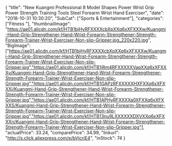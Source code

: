 {
	"title": "New Kuangmi Professional 8 Model Shapes Power Wrist Grip Power Strength Training Tools Steel Forearm Wrist Hand Exerciser",
	"date": "2018-10-31 10:30:20",
	"SubCat": ["Sports & Entertainment"],
	"categories": ["Fitness "],
	"thumbnailImage": "https://ae01.alicdn.com/kf/HTB1bjHyRFXXXXcbXpXXq6xXFXXXw/Kuangmi-Hand-Grip-Strengthener-Hand-Wrist-Forearm-Strengthener-Strength-Forearm-Trainer-Wrist-Exerciser-Non-slip-Gripper.jpg_220x220.jpg",
	"BigImage": ["https://ae01.alicdn.com/kf/HTB1bjHyRFXXXXcbXpXXq6xXFXXXw/Kuangmi-Hand-Grip-Strengthener-Hand-Wrist-Forearm-Strengthener-Strength-Forearm-Trainer-Wrist-Exerciser-Non-slip-Gripper.jpg","https://ae01.alicdn.com/kf/HTB1iRm4RFXXXXXVapXXq6xXFXXXv/Kuangmi-Hand-Grip-Strengthener-Hand-Wrist-Forearm-Strengthener-Strength-Forearm-Trainer-Wrist-Exerciser-Non-slip-Gripper.jpg","https://ae01.alicdn.com/kf/HTB1GAPzRFXXXXXHXFXXq6xXFXXXj/Kuangmi-Hand-Grip-Strengthener-Hand-Wrist-Forearm-Strengthener-Strength-Forearm-Trainer-Wrist-Exerciser-Non-slip-Gripper.jpg","https://ae01.alicdn.com/kf/HTB1APHyRFXXXXa0XFXXq6xXFXXXS/Kuangmi-Hand-Grip-Strengthener-Hand-Wrist-Forearm-Strengthener-Strength-Forearm-Trainer-Wrist-Exerciser-Non-slip-Gripper.jpg","https://ae01.alicdn.com/kf/HTB13nu9LXXXXXXDXVXXq6xXFXXXn/Kuangmi-Hand-Grip-Strengthener-Hand-Wrist-Forearm-Strengthener-Strength-Forearm-Trainer-Wrist-Exerciser-Non-slip-Gripper.jpg"],
	"actualPrice": 33.24,
	"comparePrice": 34.99,
	"linkurl": "http://s.click.aliexpress.com/e/bVjcriE4",
	"inStock": 74
}
